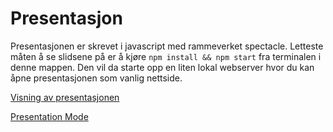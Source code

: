 # Presentasjon

Presentasjonen er skrevet i javascript med rammeverket spectacle. Letteste måten å se slidsene på er å kjøre 
`npm install && npm start` fra terminalen i denne mappen. Den vil da starte opp en liten lokal webserver hvor
du kan åpne presentasjonen som vanlig nettside. 

[Visning av presentasjonen](http://http://127.0.0.1:5173/)

[Presentation Mode](http://127.0.0.1:5173?presenterMode=true)